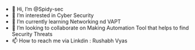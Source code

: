 - 👋 Hi, I’m @Spidy-sec
- 👀 I’m interested in Cyber Security 
- 🌱 I’m currently learning Networking nd VAPT
- 💞️ I’m looking to collaborate on Making Automation Tool that helps to find Security Threats
- 📫 How to reach me via Linkdin : Rushabh Vyas

<!---
Spidy-sec/Spidy-sec is a ✨ special ✨ repository because its `README.md` (this file) appears on your GitHub profile.
You can click the Preview link to take a look at your changes.
--->
